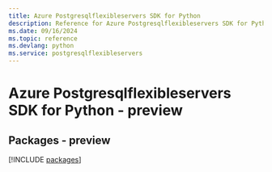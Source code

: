 ```yaml
---
title: Azure Postgresqlflexibleservers SDK for Python
description: Reference for Azure Postgresqlflexibleservers SDK for Python
ms.date: 09/16/2024
ms.topic: reference
ms.devlang: python
ms.service: postgresqlflexibleservers
---
```

# Azure Postgresqlflexibleservers SDK for Python - preview
## Packages - preview
[!INCLUDE [packages](postgresqlflexibleservers-index.md)]